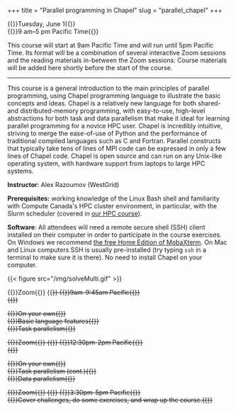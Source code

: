 +++
title = "Parallel programming in Chapel"
slug = "parallel_chapel"
+++

{{<cor>}}Tuesday, June 1{{</cor>}}\
{{<cgr>}}9 am–5 pm Pacific Time{{</cgr>}}

This course will start at 9am Pacific Time and will run until 5pm Pacific Time. Its format will be a combination of
several interactive Zoom sessions and the reading materials in-between the Zoom sessions. Course materials will be added
here shortly before the start of the course.

---

This course is a general introduction to the main principles of parallel programming, using Chapel programming language
to illustrate the basic concepts and ideas. Chapel is a relatively new language for both shared- and distributed-memory
programming, with easy-to-use, high-level abstractions for both task and data parallelism that make it ideal for
learning parallel programming for a novice HPC user. Chapel is incredibly intuitive, striving to merge the ease-of-use
of Python and the performance of traditional compiled languages such as C and Fortran. Parallel constructs that
typically take tens of lines of MPI code can be expressed in only a few lines of Chapel code. Chapel is open source and
can run on any Unix-like operating system, with hardware support from laptops to large HPC systems.

**Instructor**: Alex Razoumov (WestGrid)

**Prerequisites:** working knowledge of the Linux Bash shell and familiarity with Compute Canada's HPC cluster
  environment, in particular, with the Slurm scheduler (covered in [our HPC course](../basics_hpc)).

**Software**: All attendees will need a remote secure shell (SSH) client installed on their computer in order to
participate in the course exercises. On Windows we recommend
[the free Home Edition of MobaXterm](https://mobaxterm.mobatek.net/download.html). On Mac and Linux computers SSH is
usually pre-installed (try typing `ssh` in a terminal to make sure it is there). No need to install Chapel on your
computer.

{{< figure src="/img/solveMulti.gif" >}}

{{<cor>}}Zoom{{</cor>}} {{<s>}} {{<cgr>}}9am-9:45am Pacific{{</cgr>}} \
{{<linktitle url="../chapel1" text="Morning opening session">}}

{{<cbr>}}On your own{{</cbr>}} \
{{<nolinktitle>}}Basic language features{{</nolinktitle>}} \
{{<nolinktitle>}}Task parallelism{{</nolinktitle>}}
<!-- {{<linktitle url="../chapel/chapel-01-base" text="Basic language features">}} \ -->
<!-- {{<linktitle url="../chapel/chapel-02-task-parallelism" text="Task parallelism">}} &nbsp; (try to get here as far as you can) -->

{{<cor>}}Zoom{{</cor>}} {{<s>}} {{<cgr>}}12:30pm-2pm Pacific{{</cgr>}} \
{{<linktitle url="../chapel2" text="Mid-day session">}}

{{<cbr>}}On your own{{</cbr>}} \
{{<nolinktitle>}}Task parallelism (cont.){{</nolinktitle>}} \
{{<nolinktitle>}}Data parallelism{{</nolinktitle>}}
<!-- {{<linktitle url="../chapel/chapel-02-task-parallelism" text="Task parallelism (cont.)">}} &nbsp; (continue where you left off) \ -->
<!-- {{<linktitle url="../chapel/chapel-03-domain-parallelism" text="Data parallelism">}} -->

{{<cor>}}Zoom{{</cor>}} {{<s>}} {{<cgr>}}3:30pm-5pm Pacific{{</cgr>}} \
{{<nolinktitle>}}Cover challenges, do some exercises, and wrap up the course.{{</nolinktitle>}}
